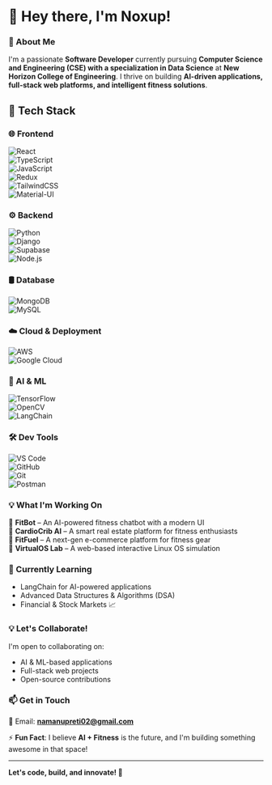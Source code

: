# 👋 Hey there, I'm Noxup!  

### 🚀 About Me  
I'm a passionate **Software Developer** currently pursuing **Computer Science and Engineering (CSE) with a specialization in Data Science** at **New Horizon College of Engineering**. I thrive on building **AI-driven applications, full-stack web platforms, and intelligent fitness solutions**.  

## 🚀 Tech Stack  

### 🌐 Frontend  
![React](https://img.shields.io/badge/React-61DAFB?style=for-the-badge&logo=react&logoColor=black)  
![TypeScript](https://img.shields.io/badge/TypeScript-007ACC?style=for-the-badge&logo=typescript&logoColor=white)  
![JavaScript](https://img.shields.io/badge/JavaScript-F7DF1E?style=for-the-badge&logo=javascript&logoColor=black)  
![Redux](https://img.shields.io/badge/Redux-764ABC?style=for-the-badge&logo=redux&logoColor=white)  
![TailwindCSS](https://img.shields.io/badge/TailwindCSS-38B2AC?style=for-the-badge&logo=tailwind-css&logoColor=white)  
![Material-UI](https://img.shields.io/badge/Material--UI-0081CB?style=for-the-badge&logo=mui&logoColor=white)  

### ⚙️ Backend  
![Python](https://img.shields.io/badge/Python-3776AB?style=for-the-badge&logo=python&logoColor=white)  
![Django](https://img.shields.io/badge/Django-092E20?style=for-the-badge&logo=django&logoColor=white)  
![Supabase](https://img.shields.io/badge/Supabase-3ECF8E?style=for-the-badge&logo=supabase&logoColor=white)  
![Node.js](https://img.shields.io/badge/Node.js-43853D?style=for-the-badge&logo=node.js&logoColor=white)  

### 🛢️ Database  
![MongoDB](https://img.shields.io/badge/MongoDB-47A248?style=for-the-badge&logo=mongodb&logoColor=white)  
![MySQL](https://img.shields.io/badge/MySQL-4479A1?style=for-the-badge&logo=mysql&logoColor=white)  

### ☁️ Cloud & Deployment  
![AWS](https://img.shields.io/badge/AWS-232F3E?style=for-the-badge&logo=amazon-aws&logoColor=white)  
![Google Cloud](https://img.shields.io/badge/Google%20Cloud-4285F4?style=for-the-badge&logo=googlecloud&logoColor=white)  


### 🧠 AI & ML  
![TensorFlow](https://img.shields.io/badge/TensorFlow-FF6F00?style=for-the-badge&logo=tensorflow&logoColor=white)  
![OpenCV](https://img.shields.io/badge/OpenCV-5C3EE8?style=for-the-badge&logo=opencv&logoColor=white)  
![LangChain](https://img.shields.io/badge/LangChain-FF5733?style=for-the-badge&logo=chainlink&logoColor=white)  

### 🛠️ Dev Tools  
![VS Code](https://img.shields.io/badge/VS%20Code-007ACC?style=for-the-badge&logo=visual-studio-code&logoColor=white)  
![GitHub](https://img.shields.io/badge/GitHub-181717?style=for-the-badge&logo=github&logoColor=white)  
![Git](https://img.shields.io/badge/Git-F05032?style=for-the-badge&logo=git&logoColor=white)  
![Postman](https://img.shields.io/badge/Postman-FF6C37?style=for-the-badge&logo=postman&logoColor=white)  


### 💡 What I'm Working On  
🔹 **FitBot** – An AI-powered fitness chatbot with a modern UI  
🔹 **CardioCrib AI** – A smart real estate platform for fitness enthusiasts  
🔹 **FitFuel** – A next-gen e-commerce platform for fitness gear  
🔹 **VirtualOS Lab** – A web-based interactive Linux OS simulation  

### 🌱 Currently Learning  
- LangChain for AI-powered applications  
- Advanced Data Structures & Algorithms (DSA)  
- Financial & Stock Markets 📈  

### 💡 Let's Collaborate!  
I'm open to collaborating on:  
- AI & ML-based applications  
- Full-stack web projects  
- Open-source contributions  

### 📫 Get in Touch  
💌 Email: **namanupreti02@gmail.com**  
 

⚡ **Fun Fact**: I believe **AI + Fitness** is the future, and I'm building something awesome in that space!  

---

**Let's code, build, and innovate! 🚀**
